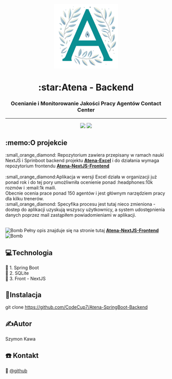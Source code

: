 <div align="center">
<img width=200px height=200px src="https://github.com/CodeCup7/CodeCup7/blob/main/assets/atena/logo.png" alt="Project logo">
</div>

<h1 align="center">:star:Atena - Backend</h1>
<h3 align="center">Ocenianie i Monitorowanie Jakości Pracy Agentów Contact Center</h3> 
<hr />

<div align="center">
<img src="https://img.shields.io/badge/Spring_Boot-F2F4F9?style=for-the-badge&logo=spring-boot">
<img src="https://img.shields.io/badge/Sqlite-003B57?style=for-the-badge&logo=sqlite&logoColor=white">
</div>

<div align="left">
	<h2>:memo:O projekcie</h2>
 	:small_orange_diamond: Repozytorium zawiera przepisany w ramach nauki NextJS i Sprinboot backend projektu <a href="https://github.com/CodeCup7/Atena-Excel-Full"><b>Atena-Excel</b></a> i do działania wymaga repozytorium frontendu <a href="https://github.com/CodeCup7/Atena-NextJS-Frontend"><b>Atena-NextJS-Frontend</b></a><br>
	<br>:small_orange_diamond:Aplikacja w wersji Excel działa w organizacji już ponad rok i do tej pory umożliwniła ocenienie ponad :headphones:10k rozmów i :email:1k maili. 
	<br>Obecnie ocenia prace ponad 150 agentów i jest głównym narzędziem pracy dla kilku trenerów.
	<br>:small_orange_diamond: Specyfika procesu jest tutaj nieco zmieniona - dostep do aplikacji uzyskują wszyscy użytkownicy, a system udostępnienia danych poprzez mail zastąpiłem powiadomieniami w aplikacji.
</div>
<br>

<img src="https://raw.githubusercontent.com/Tarikul-Islam-Anik/Animated-Fluent-Emojis/master/Emojis/Smilies/Bomb.png" alt="Bomb" width="50" height="50" /> Pełny opis znajduje się na stronie tutaj <a href="https://github.com/CodeCup7/Atena-NextJS-Frontend"><b>Atena-NextJS-Frontend</b></a><img src="https://raw.githubusercontent.com/Tarikul-Islam-Anik/Animated-Fluent-Emojis/master/Emojis/Smilies/Bomb.png" alt="Bomb" width="50" height="50" />

## :computer:Technologia
:small_blue_diamond: 1. Spring Boot
<br>:small_blue_diamond: 2. SQLite
<br>:small_blue_diamond: 3. Front - NextJS

## :rocket:Instalacja

git clone https://github.com/CodeCup7/Atena-SpringBoot-Backend

## ✍️Autor
Szymon Kawa

 ##  :telephone: Kontakt
:link: [@github](https://github.com/CodeCup7) 
